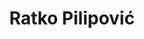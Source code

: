 ---
SICRIS: 15295
draft: false
fixName: ratko_pilipović
location: null
mailInfo: ratko.pilipovic@fri.uni-lj.si
officeHours: null
profName: Ratko Pilipović
profTitle: Zunanji sodelavec
telephoneInfo: null
title: Ratko Pilipović
---